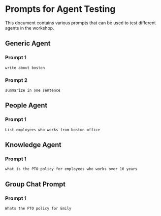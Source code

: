 # Prompts for Agent Testing

This document contains various prompts that can be used to test different agents in the workshop.

## Generic Agent

### Prompt 1
```
write about boston
```

### Prompt 2
```
summarize in one sentence
```

## People Agent

### Prompt 1
```
List employees who works from boston office
```

## Knowledge Agent

### Prompt 1
```
what is the PTO policy for employees who works over 10 years
```

## Group Chat Prompt

### Prompt 1
```
Whats the PTO policy for Emily
```